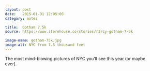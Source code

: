 ```yaml
---
layout: post
date:   2015-01-31 12:05:00
category: notes

title:  Gotham 7.5k
source: https://www.storehouse.co/stories/r3rcy-gotham-7-5k

image-name: gotham-75k.jpg
image-alt: NYC from 7.5 thousand feet
---
```


The most mind-blowing pictures of NYC you'll see this year (or maybe ever).
